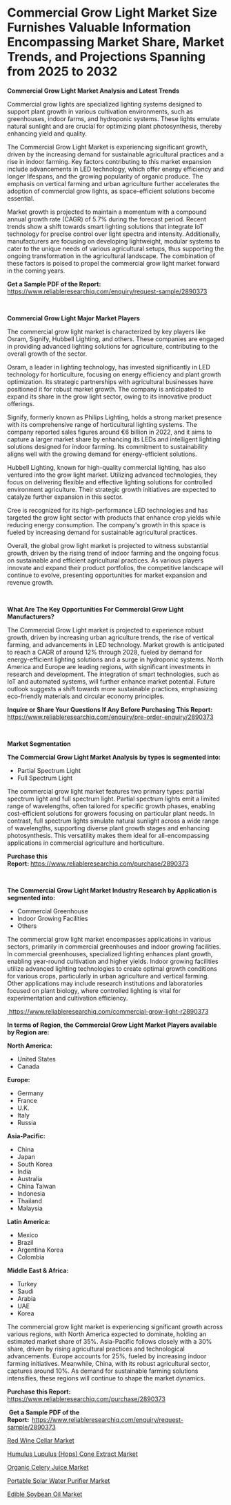 <p><h1>Commercial Grow Light Market Size Furnishes Valuable Information Encompassing Market Share, Market Trends, and Projections Spanning from 2025 to 2032</h1></p><p><strong>Commercial Grow Light Market Analysis and Latest Trends</strong></p>
<p><p>Commercial grow lights are specialized lighting systems designed to support plant growth in various cultivation environments, such as greenhouses, indoor farms, and hydroponic systems. These lights emulate natural sunlight and are crucial for optimizing plant photosynthesis, thereby enhancing yield and quality.</p><p>The Commercial Grow Light Market is experiencing significant growth, driven by the increasing demand for sustainable agricultural practices and a rise in indoor farming. Key factors contributing to this market expansion include advancements in LED technology, which offer energy efficiency and longer lifespans, and the growing popularity of organic produce. The emphasis on vertical farming and urban agriculture further accelerates the adoption of commercial grow lights, as space-efficient solutions become essential.</p><p>Market growth is projected to maintain a momentum with a compound annual growth rate (CAGR) of 5.7% during the forecast period. Recent trends show a shift towards smart lighting solutions that integrate IoT technology for precise control over light spectra and intensity. Additionally, manufacturers are focusing on developing lightweight, modular systems to cater to the unique needs of various agricultural setups, thus supporting the ongoing transformation in the agricultural landscape. The combination of these factors is poised to propel the commercial grow light market forward in the coming years.</p></p>
<p><strong>Get a Sample PDF of the Report:&nbsp;</strong> <a href="https://www.reliableresearchiq.com/enquiry/request-sample/2890373?utm_campaign=1141&utm_medium=2&utm_source=Github&utm_content=ia&utm_term=14032025&utm_id=commercial-grow-light">https://www.reliableresearchiq.com/enquiry/request-sample/2890373</a></p>
<p>&nbsp;</p>
<p><strong>Commercial Grow Light Major Market Players</strong></p>
<p><p>The commercial grow light market is characterized by key players like Osram, Signify, Hubbell Lighting, and others. These companies are engaged in providing advanced lighting solutions for agriculture, contributing to the overall growth of the sector.</p><p>Osram, a leader in lighting technology, has invested significantly in LED technology for horticulture, focusing on energy efficiency and plant growth optimization. Its strategic partnerships with agricultural businesses have positioned it for robust market growth. The company is anticipated to expand its share in the grow light sector, owing to its innovative product offerings.</p><p>Signify, formerly known as Philips Lighting, holds a strong market presence with its comprehensive range of horticultural lighting systems. The company reported sales figures around €6 billion in 2022, and it aims to capture a larger market share by enhancing its LEDs and intelligent lighting solutions designed for indoor farming. Its commitment to sustainability aligns well with the growing demand for energy-efficient solutions.</p><p>Hubbell Lighting, known for high-quality commercial lighting, has also ventured into the grow light market. Utilizing advanced technologies, they focus on delivering flexible and effective lighting solutions for controlled environment agriculture. Their strategic growth initiatives are expected to catalyze further expansion in this sector.</p><p>Cree is recognized for its high-performance LED technologies and has targeted the grow light sector with products that enhance crop yields while reducing energy consumption. The company's growth in this space is fueled by increasing demand for sustainable agricultural practices.</p><p>Overall, the global grow light market is projected to witness substantial growth, driven by the rising trend of indoor farming and the ongoing focus on sustainable and efficient agricultural practices. As various players innovate and expand their product portfolios, the competitive landscape will continue to evolve, presenting opportunities for market expansion and revenue growth.</p></p>
<p>&nbsp;</p>
<p><strong>What Are The Key Opportunities For Commercial Grow Light Manufacturers?</strong></p>
<p><p>The Commercial Grow Light market is projected to experience robust growth, driven by increasing urban agriculture trends, the rise of vertical farming, and advancements in LED technology. Market growth is anticipated to reach a CAGR of around 12% through 2028, fueled by demand for energy-efficient lighting solutions and a surge in hydroponic systems. North America and Europe are leading regions, with significant investments in research and development. The integration of smart technologies, such as IoT and automated systems, will further enhance market potential. Future outlook suggests a shift towards more sustainable practices, emphasizing eco-friendly materials and circular economy principles.</p></p>
<p><strong>Inquire or Share Your Questions If Any Before Purchasing This Report:</strong> <a href="https://www.reliableresearchiq.com/enquiry/pre-order-enquiry/2890373?utm_campaign=1141&utm_medium=2&utm_source=Github&utm_content=ia&utm_term=14032025&utm_id=commercial-grow-light">https://www.reliableresearchiq.com/enquiry/pre-order-enquiry/2890373</a></p>
<p>&nbsp;</p>
<p><strong>Market Segmentation</strong></p>
<p><strong>The Commercial Grow Light Market Analysis by types is segmented into:</strong></p>
<p><ul><li>Partial Spectrum Light</li><li>Full Spectrum Light</li></ul></p>
<p><p>The commercial grow light market features two primary types: partial spectrum light and full spectrum light. Partial spectrum lights emit a limited range of wavelengths, often tailored for specific growth phases, enabling cost-efficient solutions for growers focusing on particular plant needs. In contrast, full spectrum lights simulate natural sunlight across a wide range of wavelengths, supporting diverse plant growth stages and enhancing photosynthesis. This versatility makes them ideal for all-encompassing applications in commercial agriculture and horticulture.</p></p>
<p><strong>Purchase this Report:&nbsp;</strong><a href="https://www.reliableresearchiq.com/purchase/2890373?utm_campaign=1141&utm_medium=2&utm_source=Github&utm_content=ia&utm_term=14032025&utm_id=commercial-grow-light">https://www.reliableresearchiq.com/purchase/2890373</a></p>
<p>&nbsp;</p>
<p><strong>The Commercial Grow Light Market Industry Research by Application is segmented into:</strong></p>
<p><ul><li>Commercial Greenhouse</li><li>Indoor Growing Facilities</li><li>Others</li></ul></p>
<p><p>The commercial grow light market encompasses applications in various sectors, primarily in commercial greenhouses and indoor growing facilities. In commercial greenhouses, specialized lighting enhances plant growth, enabling year-round cultivation and higher yields. Indoor growing facilities utilize advanced lighting technologies to create optimal growth conditions for various crops, particularly in urban agriculture and vertical farming. Other applications may include research institutions and laboratories focused on plant biology, where controlled lighting is vital for experimentation and cultivation efficiency.</p></p>
<p><a href="https://www.reliableresearchiq.com/commercial-grow-light-r2890373?utm_campaign=1141&utm_medium=2&utm_source=Github&utm_content=ia&utm_term=14032025&utm_id=commercial-grow-light">&nbsp;https://www.reliableresearchiq.com/commercial-grow-light-r2890373</a></p>
<p><strong>In terms of Region, the Commercial Grow Light Market Players available by Region are:</strong></p>
<p>
    <p> <strong> North America: </strong>
        <ul>
            <li>United States</li>
            <li>Canada</li>
        </ul>
        </p> 
    <p> <strong> Europe: </strong>
        <ul>
            <li>Germany</li>
            <li>France</li>
            <li>U.K.</li>
            <li>Italy</li>
            <li>Russia</li>
        </ul>
        </p> 
    <p> <strong> Asia-Pacific: </strong>
        <ul>
            <li>China</li>
            <li>Japan</li>
            <li>South Korea</li>
            <li>India</li>
            <li>Australia</li>
            <li>China Taiwan</li>
            <li>Indonesia</li>
            <li>Thailand</li>
            <li>Malaysia</li>
        </ul>
        </p> 
    <p> <strong> Latin America: </strong>
        <ul>
            <li>Mexico</li>
            <li>Brazil</li>
            <li>Argentina Korea</li>
            <li>Colombia</li>
        </ul>
        </p> 
    <p> <strong> Middle East & Africa: </strong>
        <ul>
            <li>Turkey</li>
            <li>Saudi</li>
            <li>Arabia</li>
            <li>UAE</li>
            <li>Korea</li>
        </ul>
    </p>
    </p>
<p><p>The commercial grow light market is experiencing significant growth across various regions, with North America expected to dominate, holding an estimated market share of 35%. Asia-Pacific follows closely with a 30% share, driven by rising agricultural practices and technological advancements. Europe accounts for 25%, fueled by increasing indoor farming initiatives. Meanwhile, China, with its robust agricultural sector, captures around 10%. As demand for sustainable farming solutions intensifies, these regions will continue to shape the market dynamics.</p></p>
<p><strong>Purchase this Report: </strong><a href="https://www.reliableresearchiq.com/purchase/2890373?utm_campaign=1141&utm_medium=2&utm_source=Github&utm_content=ia&utm_term=14032025&utm_id=commercial-grow-light">https://www.reliableresearchiq.com/purchase/2890373</a></p>
<p>&nbsp;<strong>Get a Sample PDF of the Report:&nbsp;&nbsp;</strong><a href="https://www.reliableresearchiq.com/enquiry/request-sample/2890373?utm_campaign=1141&utm_medium=2&utm_source=Github&utm_content=ia&utm_term=14032025&utm_id=commercial-grow-light">https://www.reliableresearchiq.com/enquiry/request-sample/2890373</a></p>
<p><strong></strong></p>
<p><p><a href="https://github.com/ebalabenoot/Market-Research-Report-List-1/blob/main/red-wine-cellar-market.md?utm_campaign=1141&utm_medium=2&utm_source=Github&utm_content=ia&utm_term=14032025&utm_id=commercial-grow-light">Red Wine Cellar Market</a></p><p><a href="https://github.com/handyiongikg/Market-Research-Report-List-1/blob/main/humulus-lupulus-hops-cone-extract-market.md?utm_campaign=1141&utm_medium=2&utm_source=Github&utm_content=ia&utm_term=14032025&utm_id=commercial-grow-light">Humulus Lupulus (Hops) Cone Extract Market</a></p><p><a href="https://github.com/nellygussisy/Market-Research-Report-List-1/blob/main/organic-celery-juice-market.md?utm_campaign=1141&utm_medium=2&utm_source=Github&utm_content=ia&utm_term=14032025&utm_id=commercial-grow-light">Organic Celery Juice Market</a></p><p><a href="https://github.com/budenhanelfc/Market-Research-Report-List-1/blob/main/portable-solar-water-purifier-market.md?utm_campaign=1141&utm_medium=2&utm_source=Github&utm_content=ia&utm_term=14032025&utm_id=commercial-grow-light">Portable Solar Water Purifier Market</a></p><p><a href="https://github.com/cwasicioaie/Market-Research-Report-List-1/blob/main/edible-soybean-oil-market.md?utm_campaign=1141&utm_medium=2&utm_source=Github&utm_content=ia&utm_term=14032025&utm_id=commercial-grow-light">Edible Soybean Oil Market</a></p></p>